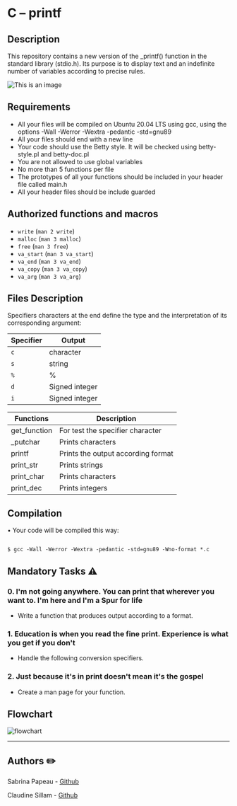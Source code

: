 # **C – printf**

## **Description**

This repository contains a new version of the _printf() function in the standard library (stdio.h).
Its purpose is to display text and an indefinite number of variables according to precise rules.	

![This is an image](https://zupimages.net/up/23/30/9a23.png)

## **Requirements**
-	All your files will be compiled on Ubuntu 20.04 LTS using gcc, using the options -Wall -Werror -Wextra -pedantic -std=gnu89
-	All your files should end with a new line
-	Your code should use the Betty style. It will be checked using betty-style.pl and betty-doc.pl
-	You are not allowed to use global variables
-	No more than 5 functions per file
-	The prototypes of all your functions should be included in your header file called main.h
-	All your header files should be include guarded
## **Authorized functions and macros**
  - `write` (`man 2 write`)
  - `malloc` (`man 3 malloc`)
  - `free` (`man 3 free`)
  - `va_start` (`man 3 va_start`)
  - `va_end` (`man 3 va_end`)
  - `va_copy` (`man 3 va_copy`)
  - `va_arg` (`man 3 va_arg`)

## **Files Description**

Specifiers characters at the end define the type and the interpretation of its corresponding argument:


| Specifier  | Output          |
|------------|-----------------|
| `c`        | character       |
| `s`        | string          |
| `%`        | %               |
| `d`        | Signed integer  |
| `i`        | Signed integer  |

|**Functions**|**Description**|
|--------|---------------|
|get_function|For test the specifier character|
|_putchar|Prints characters|:pushpin:
|printf|Prints the output according format|
|print_str|Prints strings|
|print_char|Prints characters|
|print_dec|Prints integers|

## **Compilation** 
•	Your code will be compiled this way:

```

$ gcc -Wall -Werror -Wextra -pedantic -std=gnu89 -Wno-format *.c

```
## Mandatory Tasks :warning:


### **0. I'm not going anywhere. You can print that wherever you want to. I'm here and I'm a Spur for life**

* Write a function that produces output according to a format.

### **1. Education is when you read the fine print. Experience is what you get if you don't**

* Handle the following conversion specifiers.

### **2. Just because it's in print doesn't mean it's the gospel**

* Create a man page for your function.


## **Flowchart**
![flowchart](https://zupimages.net/up/23/30/vzp5.jpg)

*********


## Authors :pencil2:

Sabrina Papeau  - [Github](https://github.com/Holbiwan)

Claudine Sillam - [Github](https://github.com/Coconuts-del)
